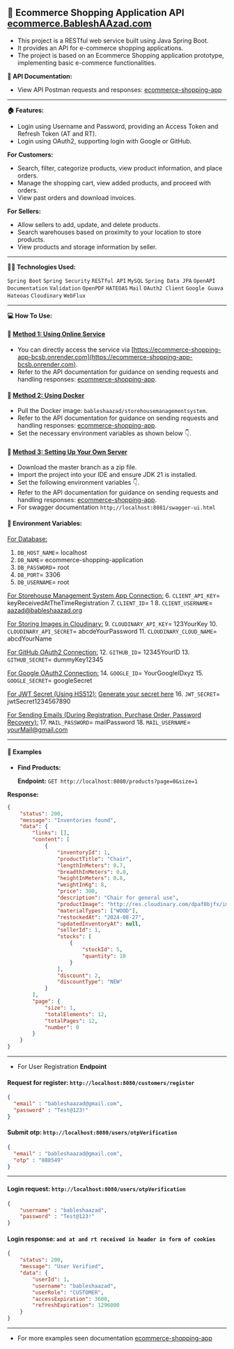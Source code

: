 ## 🏪 Ecommerce Shopping Application API [ecommerce.BableshAAzad.com](https://ecommerce.bableshaazad.com)
- This project is a RESTful web service built using Java Spring Boot.
- It provides an API for e-commerce shopping applications.
- The project is based on an Ecommerce Shopping application prototype, implementing basic e-commerce functionalities.

**📜 API Documentation:**
- View API Postman requests and responses: [ecommerce-shopping-app](https://documenter.getpostman.com/view/32067662/2sAXjJ4sFv)

---

**🏠 Features:**
- Login using Username and Password, providing an Access Token and Refresh Token (AT and RT).
- Login using OAuth2, supporting login with Google or GitHub.

**For Customers:**
- Search, filter, categorize products, view product information, and place orders.
- Manage the shopping cart, view added products, and proceed with orders.
- View past orders and download invoices.

**For Sellers:**
- Allow sellers to add, update, and delete products.
- Search warehouses based on proximity to your location to store products.
- View products and storage information by seller.

---

**🧑‍💻 Technologies Used:**

`Spring Boot` `Spring Security` `RESTful API` `MySQL` `Spring Data JPA` `OpenAPI Documentation` `Validation` `OpenPDF` `HATEOAS` `Mail` `OAuth2 Client` `Google Guava` `Hateoas` `Cloudinary` `WebFlux`

---

**💻 How To Use:**

#### 🚗 <u>Method 1: Using Online Service</u>
- You can directly access the service via [https://ecommerce-shopping-app-bcsb.onrender.com](https://ecommerce-shopping-app-bcsb.onrender.com).
- Refer to the API documentation for guidance on sending requests and handling responses: [ecommerce-shopping-app](https://documenter.getpostman.com/view/32067662/2sAXjJ4sFv).

#### 🚐 <u>Method 2: Using Docker</u>
- Pull the Docker image: `bableshaazad/storehousemanagementsystem`.
- Refer to the API documentation for guidance on sending requests and handling responses: [ecommerce-shopping-app](https://documenter.getpostman.com/view/32067662/2sAXjJ4sFv).
- Set the necessary environment variables as shown below 👇.

#### 🚒 <u>Method 3: Setting Up Your Own Server</u>
- Download the master branch as a zip file.
- Import the project into your IDE and ensure JDK 21 is installed.
- Set the following environment variables 👇.
- Refer to the API documentation for guidance on sending requests and handling responses: [ecommerce-shopping-app](https://documenter.getpostman.com/view/32067662/2sAXjJ4sFv).
- For swagger documentation `http;//localhost:8081/swagger-ui.html`

#### 🔐 Environment Variables:
<u>For Database:</u>
1. `DB_HOST_NAME`= localhost
2. `DB_NAME`= ecommerce-shopping-application
3. `DB_PASSWORD`= root
4. `DB_PORT`= 3306
5. `DB_USERNAME`= root

<u>For Storehouse Management System App Connection:</u>
6. `CLIENT_API_KEY`= keyReceivedAtTheTimeRegistration
7. `CLIENT_ID`= 1
8. `CLIENT_USERNAME`= aazad@bableshaazad.org

<u>For Storing Images in Cloudinary:</u>
9. `CLOUDINARY_API_KEY`= 123YourKey
10. `CLOUDINARY_API_SECRET`= abcdeYourPassword
11. `CLOUDINARY_CLOUD_NAME`= abcdYourName

<u>For GitHub OAuth2 Connection:</u>
12. `GITHUB_ID`= 12345YourID
13. `GITHUB_SECRET`= dummyKey12345

<u>For Google OAuth2 Connection:</u>
14. `GOOGLE_ID`= YourGoogleIDxyz
15. `GOOGLE_SECRET`= googleSecret

<u>For JWT Secret (Using HS512):</u> [Generate your secret here](https://8gwifi.org/jwsgen.jsp)
16. `JWT_SECRET`= jwtSecret1234567890

<u>For Sending Emails (During Registration, Purchase Order, Password Recovery):</u>
17. `MAIL_PASSWORD`= mailPassword
18. `MAIL_USERNAME`= yourMail@gmail.com

---

#### 📝 Examples

- **Find Products:**

  **Endpoint:** `GET http://localhost:8080/products?page=0&size=1`


**Response:**
  ```json
  {
      "status": 200,
      "message": "Inventories found",
      "data": {
          "links": [],
          "content": [
              {
                  "inventoryId": 1,
                  "productTitle": "Chair",
                  "lengthInMeters": 0.7,
                  "breadthInMeters": 0.8,
                  "heightInMeters": 0.8,
                  "weightInKg": 8,
                  "price": 300,
                  "description": "Chair for general use",
                  "productImage": "http://res.cloudinary.com/dpaf0bjfx/image/upload/c_fill,h_500,w_500/85010851-aafe-4d8e-9146-69e6b1b5c516",
                  "materialTypes": ["WOOD"],
                  "restockedAt": "2024-08-27",
                  "updatedInventoryAt": null,
                  "sellerId": 1,
                  "stocks": [
                      {
                          "stockId": 5,
                          "quantity": 10
                      }
                  ],
                  "discount": 2,
                  "discountType": "NEW"
              }
          ],
          "page": {
              "size": 1,
              "totalElements": 12,
              "totalPages": 12,
              "number": 0
          }
      }
  }
  ```
---
- For User Registration **Endpoint** 
#### Request for register: `http://localhost:8080/customers/register`
```json
{
  "email" : "bableshaazad@gmail.com",
  "password" : "Test@123!"
}
```
#### Submit otp: `http://localhost:8080/users/otpVerification`
```json
{
  "email" : "bableshaazad@gmail.com",
  "otp" : "888549"
}
```
---
#### Login request: `http://localhost:8080/users/otpVerification`
```json
{
    "username" : "bableshaazad",
    "password" : "Test@123!"
}
```
#### Login response: `and at and rt received in header in form of cookies`
```json
{
    "status": 200,
    "message": "User Verified",
    "data": {
        "userId": 1,
        "username": "bableshaazad",
        "userRole": "CUSTOMER",
        "accessExpiration": 3600,
        "refreshExpiration": 1296000
    }
}
```
---
- For more examples seen documentation [ecommerce-shopping-app](https://documenter.getpostman.com/view/32067662/2sAXjJ4sFv)